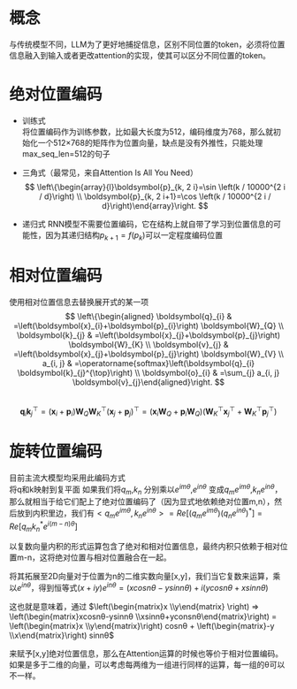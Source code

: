 # 概念
与传统模型不同，LLM为了更好地捕捉信息，区别不同位置的token，必须将位置信息融入到输入或者更改attention的实现，使其可以区分不同位置的token。

# 绝对位置编码
- 训练式  
  将位置编码作为训练参数，比如最大长度为512，编码维度为768，那么就初始化一个512×768的矩阵作为位置向量，缺点是没有外推性，只能处理max_seq_len=512的句子
  
- 三角式（最常见，来自Attention Is All You Need）
$$
\left\{\begin{array}{l}\boldsymbol{p}_{k, 2 i}=\sin \left(k / 10000^{2 i / d}\right) \\ \boldsymbol{p}_{k, 2 i+1}=\cos \left(k / 10000^{2 i / d}\right)\end{array}\right.
$$
  
- 递归式
  RNN模型不需要位置编码，它在结构上就自带了学习到位置信息的可能性，因为其递归结构$p_{k+1}=f(p_k)$可以一定程度编码位置
  


# 相对位置编码
使用相对位置信息去替换展开式的某一项  
$$
\left\{\begin{aligned} \boldsymbol{q}_{i} & =\left(\boldsymbol{x}_{i}+\boldsymbol{p}_{i}\right) \boldsymbol{W}_{Q} \\ \boldsymbol{k}_{j} & =\left(\boldsymbol{x}_{j}+\boldsymbol{p}_{j}\right) \boldsymbol{W}_{K} \\ \boldsymbol{v}_{j} & =\left(\boldsymbol{x}_{j}+\boldsymbol{p}_{j}\right) \boldsymbol{W}_{V} \\ a_{i, j} & =\operatorname{softmax}\left(\boldsymbol{q}_{i} \boldsymbol{k}_{j}^{\top}\right) \\ \boldsymbol{o}_{i} & =\sum_{j} a_{i, j} \boldsymbol{v}_{j}\end{aligned}\right.
$$  
$$
\boldsymbol{q}_{i} \boldsymbol{k}_{j}^{\top}=\left(\boldsymbol{x}_{i}+\boldsymbol{p}_{i}\right) \boldsymbol{W}_{Q} \boldsymbol{W}_{K}^{\top}\left(\boldsymbol{x}_{j}+\boldsymbol{p}_{j}\right)^{\top}=\left(\boldsymbol{x}_{i} \boldsymbol{W}_{Q}+\boldsymbol{p}_{i} \boldsymbol{W}_{Q}\right)\left(\boldsymbol{W}_{K}^{\top} \boldsymbol{x}_{j}^{\top}+\boldsymbol{W}_{K}^{\top} \boldsymbol{p}_{j}^{\top}\right)
$$

  

# 旋转位置编码
目前主流大模型均采用此编码方式  
将q和k映射到复平面 
如果我们将$q_m$,$k_n$ 分别乘以$e^{imθ}$,$e^{inθ}$ 变成$q_m e^{imθ}$,$k_n e^{inθ}$，那么就相当于给它们配上了绝对位置编码了（因为显式地依赖绝对位置m,n），然后放到内积里边，我们有$<q_m e^{imθ},k_n e^{inθ}> = Re[(q_m e^{imθ})(q_n e^{inθ})^*]=Re[q_m k_n^* e^{i(m-n)θ}]$

以复数向量内积的形式运算包含了绝对和相对位置信息，最终内积只依赖于相对位置m-n，这将绝对位置与相对位置融合在一起。

将其拓展至2D向量对于位置为n的二维实数向量[x,y]，我们当它复数来运算，乘以$e^{inθ}$，得到恒等式$(x+iy)e^{inθ}=(xcosnθ-ysinnθ)+i(ycosnθ+xsinnθ)$

这也就是意味着，通过
$\left(\begin{matrix}x \\y\end{matrix} \right) => \left(\begin{matrix}xcosnθ-ysinnθ \\xsinnθ+yconsnθ\end{matrix}\right) = \left(\begin{matrix}x \\y\end{matrix}\right) cosnθ + \left(\begin{matrix}-y \\x\end{matrix}\right) sinnθ$

来赋予[x,y]绝对位置信息，那么在Attention运算的时候也等价于相对位置编码。如果是多于二维的向量，可以考虑每两维为一组进行同样的运算，每一组的θ可以不一样。

